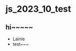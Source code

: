 # js_2023_10_test
<h2>hi~~~~~</h2>
    <ul>
        <li>Lainie</li>
        <li>test~~~</li>
    </ul>